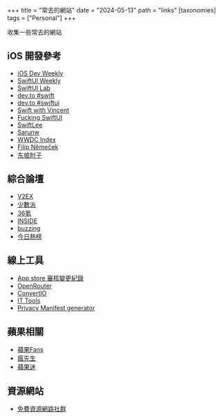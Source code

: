+++
title = "常去的網站"
date = "2024-05-13"
path = "links"
[taxonomies]
tags = ["Personal"]
+++

收集一些常去的網站

## iOS 開發參考

- [iOS Dev Weekly](https://iosdevweekly.com)
- [SwiftUI Weekly](http://weekly.swiftwithmajid.com)
- [SwiftUI Lab](https://swiftui-lab.com)
- [dev.to #swift](https://dev.to/t/swift)
- [dev.to #swiftui](https://dev.to/t/swiftui)
- [Swift with Vincent](https://www.swiftwithvincent.com/)
- [Fucking SwiftUI](https://goswiftui.com/)
- [SwiftLee](https://www.avanderlee.com/)
- [Sarunw](https://sarunw.com/posts/)
- [WWDC Index](https://nonstrict.eu/wwdcindex/)
- [Filip Němeček](https://nemecek.be/)
- [东坡肘子](https://fatbobman.com/zh/weekly/)

## 綜合論壇

- [V2EX](https://www.v2ex.com)
- [少數派](https://sspai.com)
- [36氪](https://www.36kr.com)
- [INSIDE](https://www.inside.com.tw)
- [buzzing](https://www.buzzing.cc)
- [今日熱榜](https://tophub.today)

## 線上工具

- [App store 審核變更紀錄](https://www.appstorereviewguidelineshistory.com)
- [OpenRouter](https://openrouter.ai/)
- [ConvertIO](https://convertio.co/)
- [IT Tools](https://it-tools.tech/)
- [Privacy Manifest generator](https://www.privacymanifest.dev/)

## 蘋果相關

- [蘋果Fans](https://www.mac52ipod.cn)
- [瘋先生](https://mrmad.com.tw/)
- [蘋果迷](https://applefans.today/)

## 資源網站

- [免費資源網路社群](https://free.com.tw)
